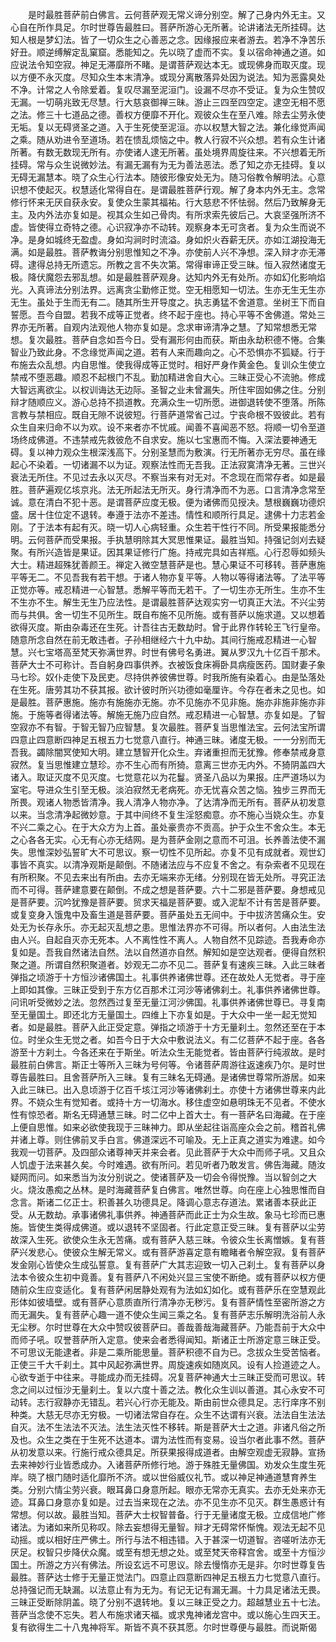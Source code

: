 <!-- { "loadSidebar": true } -->
　　是时最胜菩萨前白佛言。云何菩萨观无常义谛分别空。解了己身内外无主。又心自在所作具足。尔时世尊告最胜曰。菩萨所游心无所著。论讲诸法无所挂碍。达知人根是梦幻法。皆了一切众生之心善恶之念。因缘报应来者游去。若净不净苦乐好丑。顺逆缚解定乱窠窟。悉能知之。先以晓了虚而不实。复以宿命神通之道。如应说法令知空寂。神足无滞靡所不睹。是谓菩萨观达本无。或现佛身而取灭度。现以方便不永灭度。尽知众生本末清净。或现分离散落异处因为说法。知为恶露臭处不净。计常之人令除爱着。复叹尽漏至泥洹门。设漏不尽亦不受证。复为众生赞叹无漏。一切萌兆致无尽慧。行大慈哀御禅三昧。游止三四至四空定。逮空无相不愿之法。修三十七道品之德。善权方便靡不开化。观彼众生在至八难。除去尘劳永使无垢。复以无碍贤圣之道。入于生死使至泥洹。亦以权慧大智之法。兼化缘觉声闻之乘。随从劝进令至道场。若在愦乱烦恼之中。教人行寂不兴众想。若有众生计诸所著。有数无数现无所有。亦使诸人逮无所著。虽处境界周旋往来。不兴想着无所挂碍。常与众生说微妙法。有漏无漏有为无为善法恶法。悉了知之亦无挂碍。复以无碍无漏慧本。晓了众生心行法本。随彼形像安处无为。随习俗教令解明法。心意识想不使起灭。权慧适化常得自在。是谓最胜菩萨行观。解了身本内外无主。念常修行怀来无厌自获永安。复使众生蒙其福祐。行大慈悲不怀怯弱。然后乃致解身无主。及内外法亦复如是。视其众生如己骨肉。有所求索先彼后己。大哀坚强所济不虚。皆使得立奇特之德。心识寂净亦不动转。观察身本无可贪者。复为众生而说不净。是身如城终无盈虚。身如沟涧时时流溢。身如炽火吞薪无厌。亦如江湖投海无满。如是最胜。菩萨教诲分别思惟知之不净。亦使前人兴不净想。深入辩才亦无滞碍。逮得总持无所遗忘。所教之言不失次第。常得审谛正受三昧。恒入寂然诸度无极。降伏魔怨去邪乱想。如是最胜菩萨观身。达知内外无有处所。亦如幻化影响焰光。入真谛法分别法界。远离贪尘勤修正觉。空无相愿知一切法。生亦无生无生亦无生。虽处于生而无有二。随其所生开导度之。执志勇猛不舍道意。坐树王下而自誓愿。吾今自盟。若我不成等正觉者。终不起于座也。持心平等不舍佛道。常处三界亦无所著。自观内法观他人物亦复如是。念求审谛清净之慧。了知常想悉无常想。复次最胜。菩萨自念如吾今日。受有漏形何由而获。斯由永劫积德不惓。合集智业乃致此身。不念缘觉声闻之道。若有人来而趣向之。心不恐惧亦不狐疑。行于布施去众乱想。内自思惟。使我得成等正觉时。相好严身作黄金色。复训众生使立禁戒不堕恶趣。顺忍不起根门不乱。勤加精进舍自大心。三昧正受心不流驰。修成大智远离欲尘。以权训诲达无边际。圣智之业未曾漏失。所住牢固如佛之住。分别辩才随顺应义。游心总持不损道教。充满众生一切所愿。进御退转使不堕落。所陈言教与禁相应。既自无隙不说彼短。行菩萨道常省己过。宁丧命根不毁彼此。若有众生自来归命不以为欢。设不来者亦不忧戚。闻善不喜闻恶不怒。将顺一切令至道场终成佛道。不违禁戒先救彼危不自求安。施以七宝惠而不悔。入深法要神通无碍。复以神力观众生根深浅高下。分别圣慧而为敷演。行无所著亦无穷尽。虽在缘起心不染着。一切诸漏不以为证。观察法性而无吾我。正法寂寞清净无著。三世兴衰法无所住。不见过去永以灭尽。不察当来有对无对。不念现在而常存者。如是最胜。菩萨遍观亿垓京兆。法无所起法无所灭。身行清净而不为恶。口言清净念常至诚。意在清白不犯十恶。是谓菩萨应度无极。便为诸佛而见授决。慧根巍巍功德炽盛。居十住位定不退转。奉遵于法亦不差违。情性和顺所行具足。逮佛十力志若金刚。了于法本有起有灭。晓一切人心病轻重。众生若干性行不同。所受果报能悉分明。云何菩萨而受果报。手执慧明除其大冥思惟果证。最胜当知。持强记剑刈去疑聚。有所兴造皆是果证。因其果证修行广施。持戒完具如吉祥瓶。心行忍辱如频头大士。精进超殊犹善颜王。禅定入微空慧菩萨是也。慧心果证不可移转。菩萨惠施平等无二。不见吾我有若干想。于诸人物亦复平等。人物以等得诸法等。了法平等正觉亦等。戒忍精进一心智慧。悉解平等而无若干。了一切生亦无所生。生亦不生不生亦不生。解生无生乃应法性。是谓最胜菩萨达观实穷一切真正大法。不兴尘劳而与共俱。舍一切生不见所生。既自布施不见所施。或有菩萨以施求道。又以想着欲得灭度。斯由杂毒还在生死。计吾往古无数劫时。曾于此界作转轮王飞行皇帝。随意所念自然在前无敢违者。子孙相继经六十九中劫。其间行施戒忍精进一心智慧。兴七宝塔高至梵天弥满世界。时世有佛号名勇进。翼从罗汉九十亿百千那术。菩萨大士不可称计。吾自躬身四事供养。衣被饭食床褥卧具病瘦医药。国财妻子象马七珍。奴仆走使下及民吏。尽持供养彼佛世尊。时我所施有染着心。由是坠落处在生死。唐劳其功不获其报。欲计彼时所兴功德如毫厘许。今存在者未之见也。如是最胜。菩萨惠施。施亦有施施亦无施。亦不见施亦不见非施。施亦非施非施亦非施。于施等者得诸法等。解施无施乃应自然。戒忍精进一心智慧。亦复如是。了智空寂亦不有智。于智无智乃应智慧。复次最胜。菩萨复当思惟法宝。云何法宝所谓四意止四意断四神足五根五力七觉意八直行。神通三昧。诸度无极。一一分别而无吾我。蠲除闇冥使知大明。建立慧智开化众生。弃诸重担而无犹豫。修奉禁戒身意寂然。复当思惟建立慧珍。亦不生心而有所猗。意离三世亦无内外。不猗阴盖四大诸入。取证灭度不见灭度。七觉意花以为花鬘。贤圣八品以为果报。庄严道场以为室宅。导进众生引至无极。淡泊寂然无老病死。亦无忧喜众苦之恼。独步三界而无所畏。观诸人物悉皆清净。我人清净人物亦净。了达清净而无所有。菩萨从初发意以来。当念清净起微妙意。于其中间终不复生淫怒痴意。亦不施心当娆众生。亦复不兴二乘之心。在于大众方为上首。虽处豪贵亦不贡高。护于众生不舍众生。本无之心各各无实。心无有心亦无结网。是为菩萨金刚之意而不可沮。长养善法使不漏失。思惟深妙弘誓旷大不可思议。察一切性不见所起。亦复不见有成就者。观世幻事皆不真实。以清净观斯是颠倒。不随诸法应与不应复不舍之。有杂索者不见现在有所积聚。不见去来出有所由。去亦无端来亦无绪。分别现在皆无处所。寻究正法而不可得。菩萨建意要在颠倒。不成之想是菩萨要。六十二邪是菩萨要。身想戒见是菩萨要。沉吟犹豫是菩萨要。贸求天福是菩萨要。或入泥犁不计有苦是菩萨要。或复变身入饿鬼中及畜生道是菩萨要。菩萨虽处五无间中。于中拔济苦痛众生。安处无为长存永乐。亦无起灭乱想之患。思惟法界亦不可得。所以者何。人由法生法由人兴。自起自灭亦无死本。人不离性性不离人。人物自然不见踪迹。吾我寿命亦复如是。吾我自然诸法自然。法以自然道亦自然。解知如是空达观者。便得自然积聚之道。所谓自然积聚道者。妙观无二亦不见二。菩萨复有速疾三昧。入此三昧者弹指之顷游于十方恒沙诸佛国土。礼事供养诸佛世尊。还在故处人无觉者。寻于座上即如其像。三昧正受到于东方亿百那术江河沙等诸佛刹土。礼事供养诸佛世尊。问讯听受微妙之法。忽然西过复至无量江河沙佛国。礼事供养诸佛世尊已。寻复南至无量国土。即还北方无量国土。四维上下亦复如是。于大众中一坐一起无觉知者。如是最胜。菩萨入此正受定意。弹指之顷游于十方无量刹土。忽然还至在于本位。时坐众生无觉之者。如吾今日于大众中敷说法义。有二亿菩萨不起于座。各各游至十方刹土。今各还来在于斯坐。听法众生无能觉者。皆由菩萨行纯淑故。是时最胜前白佛言。斯正士等所入三昧为号何等。令诸菩萨周游往返速疾乃尔。是时世尊告最胜曰。且舍菩萨所入三昧。复有三昧名无碍通。是诸佛世尊常所游居。如来入此三昧已。出入息顷游于亿百千垓江河沙等诸佛刹土。亦使十方诸佛世尊来内此界。不娆众生有觉知者。或持十方一切海水。移住虚空如悬明珠无不见者。不使水性有惊恐者。斯名无碍通慧三昧。时二亿中上首大士。有一菩萨名曰海藏。在于座上便自思惟。如来必欲使我现于三昧神力。即从坐起往诣高座众会之前。稽首礼佛并诸上尊。则住佛前叉手白言。佛道深远不可喻及。无上正真之道实为难逮。如今我观一切菩萨。及四部众诸尊神天并来会者。见此菩萨于大众中而师子吼。又且众人饥虚于法来甚久矣。今时难遇。欲有所问。若见听者乃敢发言。佛告海藏。随汝疑网而问。如来悉当为汝分别说之。使诸菩萨及一切会令得悦豫。当以智剑之大火。烧汝愚痴之丛林。是时海藏菩萨复白佛言。唯然世尊。向在座上心独思惟而自念言。斯诸二亿正士。积善甚久功德具足。降调心意志存道法。累诸善本获此正受。从无数劫。承事诸佛礼事供养。神通菩萨而此正士为众生故。象马七珍而已惠施。皆使生类得成佛道。或以退转不坚固者。行此定意正受三昧。复有菩萨以尘劳故深入生死。欲使众生永无苦痛。或有菩萨入慈三昧。令彼众生长离憎嫉。复有菩萨兴发悲心。使彼众生解无常义。或有菩萨游喜定意有瞻睹者令解空寂。复有菩萨发金刚心皆使众生成弘誓意。复有菩萨广大其志迎致一切入己刹土。复有菩萨以身法本令彼众生初中竟善。复有菩萨八不闲处兴显三宝使不断绝。或有菩萨以权方便随前众生应变适化。复有菩萨闲居静处观有为法如幻如化。或有菩萨乐在空慧观此形体如彼墙壁。或有菩萨心意质直所行清净亦无秽污。复有菩萨情性至密所游之方而无漏失。复有菩萨心趣一道不使众生闻三乘之名。复有菩萨志乐解明洗浴前人永无尘秽。尔时世尊在大众中赞叹彼菩萨曰。善哉善哉海藏菩萨。乃能吾前于大众中而师子吼。叹誉菩萨所入定意。使来会者悉得闻知。斯诸正士所游定意三昧正受。不可思议无能逮者。非是二乘所能思量。菩萨积德不自为已。念拔众生受苦恼者。正使三千大千刹土。其中风起弥满世界。周旋速疾如随岚风。设有人捡道迹之人。心欲专逝于中往来。寻能成办而无挂碍。况复菩萨神通大士三昧正受而可思议。转念之间以过恒沙无量刹土。复以六度十善之法。教化众生训以善道。其心永安不可动转。志行寂静亦无错乱。若兴心行亦无能及。斯由前世众德具足。志行庠序不别种类。大慈无尽亦无穷极。一切诸法常自存在。众生不达谓有兴衰。法法自生法法自灭。法不生法法不灭法。法生法灭性不移转。斯是菩萨大士之道。非诸凡俗之所及也。众生之类在于生死不达道本。谓为法性而有变易。设当尔者此事不然。菩萨从初发意以来。行施行戒众德具足。所获果报得成道者。由解空观虚无寂静。宣扬去来神妙行业皆悉成办。入诸菩萨所修行地。游于殊胜无量佛国。劝发众生度生死岸。晓了根门随时适化靡所不济。或以世俗威仪礼节。或以神足神通道慧育养生类。分别六情尘劳兴衰。眼耳鼻口身意所起。眼亦无常亦无真实。去亦无处来亦无迹。耳鼻口身意亦复如是。过去当来现在之法。亦不见生亦不见灭。群生愚惑计有常想。何以故。最胜当知。菩萨大士权智普备。行于无量诸度无极。立成信地广修诸法。为诸如来所见称叹。除去妄想得无量智。辩才无碍常怀惭愧。观法无起不见动摇。或以相好庄严佛土。所行与法不相违错。入于甚深一切道智。咨嗟听法亦无厌足。权智只步降伏众魔。或至有想无想之处。或至梵天帝释宫舍。或至十方恒沙国土。所游之方兴有佛法。所设玄远不可思议。除去慢惰亦无是非。尔时世尊复告最胜。菩萨达士修于无量正觉法门。四意止四意断四神足五根五力七觉意八直行。总持强记而无缺漏。以法意止有为无为。有记无记有漏无漏。十力具足诸法无畏。三昧正受断除阴盖。晓了分别不退转地。复以三昧正受之力。超越慧业五十七法。菩萨当念使不忘失。若人布施求诸天福。或求鬼神诸龙宫中。或以施心生四天王。复有欲得生二十八鬼神将军。斯皆不真不获其愿。尔时世尊便与最胜。而说斯偈
